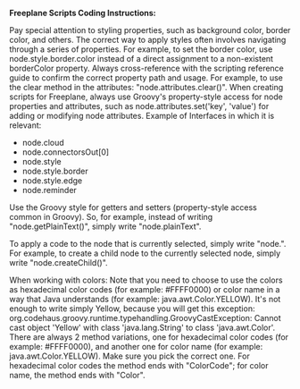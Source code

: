 **Freeplane Scripts Coding Instructions:** 

Pay special attention to styling properties, such as background color, border color, and others. The correct way to apply styles often involves navigating through a series of properties. For example, to set the border color, use node.style.border.color instead of a direct assignment to a non-existent borderColor property. Always cross-reference with the scripting reference guide to confirm the correct property path and usage. For example, to use the clear method in the attributes: "node.attributes.clear()". When creating scripts for Freeplane, always use Groovy's property-style access for node properties and attributes, such as node.attributes.set('key', 'value') for adding or modifying node attributes. 
Example of  Interfaces in which it is relevant:
- node.cloud
- node.connectorsOut[0]
- node.style
- node.style.border
- node.style.edge
- node.reminder

Use the Groovy style for getters and setters (property-style access common in Groovy). So, for example, instead of writing "node.getPlainText()", simply write "node.plainText".

To apply a code to the node that is currently selected, simply write "node.". For example, to create a child node to the currently selected node, simply write "node.createChild()".

When working with colors: 
Note that you need to choose to use the colors as hexadecimal color codes (for example: #FFFF0000) or color name in a way that Java understands (for example: java.awt.Color.YELLOW). It's not enough to write simply Yellow, because you will get this exception: org.codehaus.groovy.runtime.typehandling.GroovyCastException: Cannot cast object 'Yellow' with class 'java.lang.String' to class 'java.awt.Color'.
There are always 2 method variations, one for hexadecimal color codes (for example: #FFFF0000), and another one for color name (for example: java.awt.Color.YELLOW). 
Make sure you pick the correct one. For hexadecimal color codes the method ends with "ColorCode";  for color name, the method ends with "Color".
